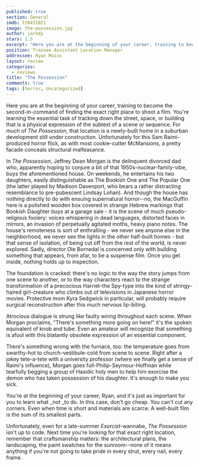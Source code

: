 ```yaml
---
published: true
section: General
imdb: tt0431021
image: the-possession.jpg
author: jaredy
stars: 1.5
excerpt: "Here you are at the beginning of your career, training to become the second-in-command of finding the exact right place to shoot a film."
position: Trainee Assistant Location Manager
addressee: Ryan Mains
layout: review
categories:
  - reviews
title: "The Possession"
comments: true
tags: [horror, Uncategorized]
---
```

Here you are at the beginning of your career, training to become the second-in-command of finding the exact right place to shoot a film. You're learning the essential task of tracking down the street, space, or building that is a physical expression of the subtext of a scene or sequence. For much of _The Possession_, that location is a newly-built home in a suburban development still under construction. Unfortunately for this Sam Raimi-produced horror flick, as with most cookie-cutter McMansions, a pretty facade conceals structural malfeasance.

In _The Possession_, Jeffrey Dean Morgan is the delinquent divorced dad who, apparently hoping to conjure a bit of that 1950s-nuclear-family-vibe, buys the aforementioned house. On weekends, he entertains his two daughters, easily distinguishable as The Bookish One and The Popular One (the latter played by Madison Davenport, who bears a rather distracting resemblance to pre-pubescent Lindsay Lohan). And though the house has nothing directly to do with ensuing supernatural horror--no, the MacGuffin here is a polished wooden box covered in strange Hebrew markings that Bookish Daughter buys at a garage sale - it is the scene of much pseudo-religious foolery: voices whispering in dead languages, distorted faces in mirrors, an invasion of perpetually agitated moths, heavy piano notes. The house's remoteness is sort of enthralling - we never see anyone else in the neighborhood, we never see the lights in the other half-built homes - but that sense of isolation, of being cut off from the rest of the world, is never explored. Sadly, director Ole Bornedal is concerned only with building something that appears, from afar, to be a suspense film. Once you get inside, nothing holds up to inspection.

The foundation is cracked: there's no logic to the way the story jumps from one scene to another, or to the way characters react to the strange transformation of a precocious Harriet-the Spy-type into the kind of stringy-haired girl-creature who climbs out of televisions in Japanese horror movies. Protective mom Kyra Sedgwick in particular, will probably require surgical reconstruction after this much nervous lip-biting.

Atrocious dialogue is strung like faulty wiring throughout each scene. When Morgan proclaims, "There's something more going on here!" it's the spoken equivalent of knob and tube. Even an amateur will recognize that something is afoul with this  blatantly obsolete expression of an essential component.

There's something wrong with the furnace, too: the temperature goes from swarthy-hot to church-vestibule-cold from scene to scene. Right after a jokey tete-a-tete with a university professor (where we finally get a sense of Raimi's influence), Morgan goes full-Philip-Seymour-Hoffman while tearfully begging a group of Hasidic holy men to help him exorcise the demon who has taken possession of his daughter. It's enough to make you sick.

You're at the beginning of your career, Ryan, and it's just as important for you to learn what _not _to do. In this case, don't go cheap. You can't cut any corners. Even when time is short and materials are scarce. A well-built film is the sum of its smallest parts.

Unfortunately, even for a late-summer _Exorcist_-wannabe, _The Possession_ isn't up to code. Next time you're looking for that exact right location, remember that craftsmanship matters: the architectural plans, the landscaping, the paint swatches for the sunroom--none of it means anything if you're not going to take pride in every strut, every nail, every frame.
